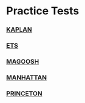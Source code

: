 # Practice Tests
### [KAPLAN](https://www.kaptest.com/gre/free/free-gre-practice-test)
### [ETS](https://www.ets.org/gre/test-takers/general-test/prepare/powerprep.html)
### [MAGOOSH](https://gre.magoosh.com/practice_tests/free)
### [MANHATTAN](https://www.manhattanreview.com/free-gre-practice-questions/)
### [PRINCETON](https://www.princetonreview.com/grad/free-gre-practice-test)
